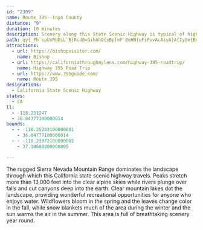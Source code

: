```yaml
---
id: "2309"
name: Route 395--Inyo County
distance: "9"
duration: 10 minutes
description: Scenery along this State Scenic Highway is typical of high desert meadows, with peaks of the Sierra Nevada visible in the west.
path: qy{_Fh`spUsRbDiL`B]Rcd@xGihAhQ{sBp[mF`@eHN{uFiFovAcAiyA}A{Iy@e{BqYig@cG{Fe@ysEsQwGS}FDigBtJUEaNp@y`@fCaJf@iDHuBT{Cj@cBl@cCnA}C`C}HhHmFpCkp@pPeoFrlA
attractions:
  - url: https://bishopvisitor.com/
    name: Bishop
  - url: https://californiathroughmylens.com/highway-395-roadtrip/
    name: Highway 395 Road Trip
  - url: https://www.395guide.com/
    name: Route 395
designations:
  - California State Scenic Highway
states:
  - CA
ll:
  - -118.231247
  - 36.84777100000014
bounds:
  - - -118.25283100000001
    - 36.84777100000014
  - - -118.23072100000002
    - 37.10588800000005

---
```


The rugged Sierra Nevada Mountain Range dominates the landscape through which this California state scenic highway travels.  Peaks stretch more than 13,000 feet into the clear alpine skies while rivers plunge over falls and cut canyons deep into the earth.  Clear mountain lakes dot the landscape, providing wonderful recreational opportunities for anyone who enjoys water.  Wildflowers bloom in the spring and the leaves change color in the fall, while snow blankets much of the area during the winter and the sun warms the air in the summer.  This area is full of breathtaking scenery year round.
